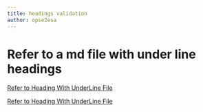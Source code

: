 ```yaml
---
title: headings validation
author: opse2esa
---
```


# Refer to a md file with under line headings
[Refer to Heading With UnderLine File](includes/headingWithUnderLine.md)

[Refer to Heading With UnderLine File](./HeadingWithUnderLine.md)
